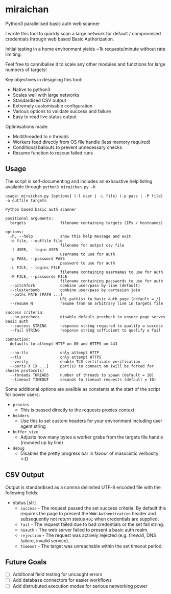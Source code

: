 # miraichan
Python3 parallelised basic auth web scanner

I wrote this tool to quickly scan a large network for default / compromised credentials through web based Basic Authorization.

Initial testing in a home environment yields ~1k requests/minute without rate limiting.

Feel free to cannibalise it to scale any other modules and functions for large numbers of targets!

Key objectives in designing this tool:
- Native to python3
- Scales well with large networks
- Standardised CSV output
- Extremely customisable configuration
- Various options to validate success and failure
- Easy to read live status output

Optimisations made:
- Multithreaded to n threads
- Workers feed directly from OS file handle (less memory required)
- Conditional bailouts to prevent unnecessary checks
- Resume function to rescue failed runs

## Usage
The script is self-documenting and includes an exhaustive help listing available through `python3 miraichan.py -h`

```
usage: miraichan.py [options] (-l user | -L file) (-p pass | -P file) -o outfile targets

Python based basic auth scanner

positional arguments:
  targets               filename containing targets (IPs / hostnames)

options:
  -h, --help            show this help message and exit
  -o file, --outfile file
                        filename for output csv file
  -l USER, --login USER
                        username to use for auth
  -p PASS, --password PASS
                        password to use for auth
  -L FILE, --logins FILE
                        filename containing usernames to use for auth
  -P FILE, --passwords FILE
                        filename containing passwords to use for auth
  --pitchfork           combine user/pass by line (default)
  --clusterbomb         combine user/pass by cartesian join
  --paths PATH [PATH ...]
                        URL path(s) to basic auth page (default = /)
  --resume N            resume from an arbitrary line in targets file

success criteria:
  --no-precheck         disable default precheck to ensure page serves basic auth
  --success STRING      response string required to qualify a success
  --fail STRING         response string sufficient to qualify a fail

connection:
  defaults to attempt HTTP on 80 and HTTPS on 443

  --no-tls              only attempt HTTP
  --tls                 only attempt HTTPS
  --verify              enable TLS certificate verification
  --ports X [X ...]     port(s) to connect on (will be forced for chosen protocols)
  --threads THREADS     number of threads to spawn (default = 10)
  --timeout TIMEOUT     seconds to timeout requests (default = 10)
```

Some additional options are availble as constants at the start of the script for power users:
- `proxies`
  - This is passed directly to the requests proxies context
- `headers`
  - Use this to set custom headers for your environment including user agent string
- `buffer_size`
  - Adjusts how many bytes a worker grabs from the targets file handle (rounded up by line)
- `debug`
  - Disables the pretty progress bar in favour of masocistic verbosity >:D

## CSV Output

Output is standardised as a comma delimited UTF-8 encoded file with the following fields:
- status [str]
  - `success` - The request passed the set success criteria. By default this requires the page to present the `WWW-Authentication` header and subsequently not return status `401` when credentials are supplied.
  - `fail` - The request failed due to bad credentials or the set fail string.
  - `noauth` - The web server failed to present a basic auth realm.
  - `rejection` - The request was actively rejected (e.g. firewall, DNS failure, invalid service).
  - `timeout` - The target was unreachable within the set timeout period.

## Future Goals
- [ ] Additional field testing for uncaught errors
- [ ] Add database connectors for easier workflows
- [ ] Add distrubuted execution modes for serious networking power
